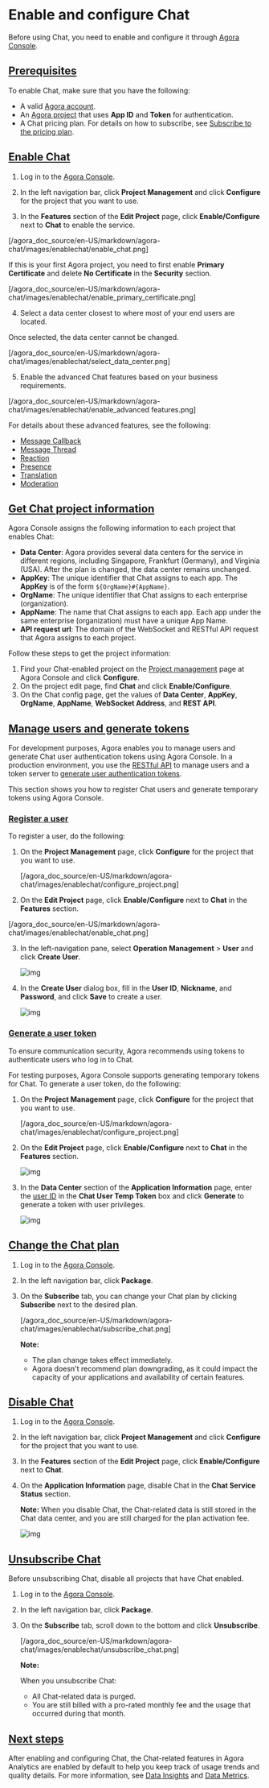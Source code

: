 # Enable and configure Chat

Before using Chat, you need to enable and configure it through [Agora Console](https://console.agora.io/#onboarding).

## [Prerequisites](https://docs.agora.io/en/agora-chat/get-started/enable?platform=android#prerequisites)

To enable Chat, make sure that you have the following:

- A valid [Agora account](https://docs.agora.io/en/agora-chat/reference/manage-agora-account#create-an-agora-account).
- An [Agora project](https://docs.agora.io/en/agora-chat/reference/manage-agora-account#create-an-agora-project) that uses **App ID** and **Token** for authentication.
- A Chat pricing plan. For details on how to subscribe, see [Subscribe to the pricing plan](https://docs.agora.io/en/agora-chat/reference/pricing#subscribe-to-the-pricing-plan).

## [Enable Chat](https://docs.agora.io/en/agora-chat/get-started/enable?platform=android#enable-)

1. Log in to the [Agora Console](https://console.agora.io/).

2. In the left navigation bar, click **Project Management** and click **Configure** for the project that you want to use.

3. In the **Features** section of the **Edit Project** page, click **Enable/Configure** next to **Chat** to enable the service.

[/agora_doc_source/en-US/markdown/agora-chat/images/enablechat/enable_chat.png]

If this is your first Agora project, you need to first enable **Primary Certificate** and delete **No Certificate** in the **Security** section.

[/agora_doc_source/en-US/markdown/agora-chat/images/enablechat/enable_primary_certificate.png]

4. Select a data center closest to where most of your end users are located.

  Once selected, the data center cannot be changed.

  [/agora_doc_source/en-US/markdown/agora-chat/images/enablechat/select_data_center.png]

5. Enable the advanced Chat features based on your business requirements.

  [/agora_doc_source/en-US/markdown/agora-chat/images/enablechat/enable_advanced features.png]   

For details about these advanced features, see the following:

- [Message Callback](https://docs.agora.io/en/agora-chat/develop/setup-webhooks)
- [Message Thread](https://docs.agora.io/en/agora-chat/client-api/threading/thread-management)
- [Reaction](https://docs.agora.io/en/agora-chat/client-api/reaction)
- [Presence](https://docs.agora.io/en/agora-chat/client-api/presence)
- [Translation](https://docs.agora.io/en/agora-chat/client-api/messages/translate-messages)
- [Moderation](https://docs.agora.io/en/agora-chat/develop/content-moderation)

## [Get Chat project information](https://docs.agora.io/en/agora-chat/get-started/enable?platform=android#get-chat-project-information)

Agora Console assigns the following information to each project that enables Chat:

- **Data Center**: Agora provides several data centers for the service in different regions, including Singapore, Frankfurt (Germany), and Virginia (USA). After the plan is changed, the data center remains unchanged.
- **AppKey**: The unique identifier that Chat assigns to each app. The **AppKey** is of the form `${OrgName}#{AppName}`.
- **OrgName**: The unique identifier that Chat assigns to each enterprise (organization).
- **AppName**: The name that Chat assigns to each app. Each app under the same enterprise (organization) must have a unique App Name.
- **API request url**: The domain of the WebSocket and RESTful API request that Agora assigns to each project.

Follow these steps to get the project information:

1. Find your Chat-enabled project on the [Project management](https://console.agora.io/projects) page at Agora Console and click **Configure**.
2. On the project edit page, find **Chat** and click **Enable/Configure**.
3. On the Chat config page, get the values of **Data Center**, **AppKey**, **OrgName**, **AppName**, **WebSocket Address**, and **REST API**.

## [Manage users and generate tokens](https://docs.agora.io/en/agora-chat/get-started/enable?platform=android#manage-users-and-generate-tokens)

For development purposes, Agora enables you to manage users and generate Chat user authentication tokens using Agora Console. In a production environment, you use the [RESTful API](https://docs.agora.io/en/agora-chat/restful-api/user-system-registration) to manage users and a token server to [generate user authentication tokens](https://docs.agora.io/en/agora-chat/develop/authentication).

This section shows you how to register Chat users and generate temporary tokens using Agora Console.

### [Register a user](https://docs.agora.io/en/agora-chat/get-started/enable?platform=android#register-a-user)

To register a user, do the following:

1. On the **Project Management** page, click **Configure** for the project that you want to use.

   [/agora_doc_source/en-US/markdown/agora-chat/images/enablechat/configure_project.png]

2. On the **Edit Project** page, click **Enable/Configure** next to **Chat** in the **Features** section.

  [/agora_doc_source/en-US/markdown/agora-chat/images/enablechat/enable_chat.png]

3. In the left-navigation pane, select **Operation Management** > **User** and click **Create User**.

   ![img](https://web-cdn.agora.io/docs-files/1664531141100)

4. In the **Create User** dialog box, fill in the **User ID**, **Nickname**, and **Password**, and click **Save** to create a user.

   ![img](https://web-cdn.agora.io/docs-files/1664531162872)

### [Generate a user token](https://docs.agora.io/en/agora-chat/get-started/enable?platform=android#generate-a-user-token)

To ensure communication security, Agora recommends using tokens to authenticate users who log in to Chat.

For testing purposes, Agora Console supports generating temporary tokens for Chat. To generate a user token, do the following:

1. On the **Project Management** page, click **Configure** for the project that you want to use.

   [/agora_doc_source/en-US/markdown/agora-chat/images/enablechat/configure_project.png]

2. On the **Edit Project** page, click **Enable/Configure** next to **Chat** in the **Features** section.

   ![img](https://web-cdn.agora.io/docs-files/1664531091562)

3. In the **Data Center** section of the **Application Information** page, enter the [user ID](https://docs.agora.io/en/agora-chat/get-started/enable?platform=android#userid) in the **Chat User Temp Token** box and click **Generate** to generate a token with user privileges.

   ![img](https://web-cdn.agora.io/docs-files/1664531214169)

## [Change the Chat plan](https://docs.agora.io/en/agora-chat/get-started/enable?platform=android#change-the--plan)

1. Log in to the [Agora Console](https://console.agora.io/).

2. In the left navigation bar, click **Package**.

3. On the **Subscribe** tab, you can change your Chat plan by clicking **Subscribe** next to the desired plan.

   [/agora_doc_source/en-US/markdown/agora-chat/images/enablechat/subscribe_chat.png]

   **Note:**

   - The plan change takes effect immediately.
   - Agora doesn't recommend plan downgrading, as it could impact the capacity of your applications and availability of certain features.

## [Disable Chat](https://docs.agora.io/en/agora-chat/get-started/enable?platform=android#disable-)

1. Log in to the [Agora Console](https://console.agora.io/).

2. In the left navigation bar, click **Project Management** and click **Configure** for the project that you want to use.

3. In the **Features** section of the **Edit Project** page, click **Enable/Configure** next to **Chat**.

4. On the **Application Information** page, disable Chat in the **Chat Service Status** section.

   **Note:** When you disable Chat, the Chat-related data is still stored in the Chat data center, and you are still charged for the plan activation fee.

   ![img](https://web-cdn.agora.io/docs-files/1665387330975)

## [Unsubscribe Chat](https://docs.agora.io/en/agora-chat/get-started/enable?platform=android#unsubscribe-)

Before unsubscribing Chat, disable all projects that have Chat enabled.

1. Log in to the [Agora Console](https://console.agora.io/).

2. In the left navigation bar, click **Package**.

3. On the **Subscribe** tab, scroll down to the bottom and click **Unsubscribe**.

   [/agora_doc_source/en-US/markdown/agora-chat/images/enablechat/unsubscribe_chat.png]

   **Note:**

   When you unsubscribe Chat:

   - All Chat-related data is purged.
   - You are still billed with a pro-rated monthly fee and the usage that occurred during that month.

## [Next steps](https://docs.agora.io/en/agora-chat/get-started/enable?platform=android#next-steps)

After enabling and configuring Chat, the Chat-related features in Agora Analytics are enabled by default to help you keep track of usage trends and quality details. For more information, see [Data Insights](https://docs.agora.io/en/agora-chat/reference/agora-analytics/data-insights) and [Data Metrics](https://docs.agora.io/en/agora-chat/reference/agora-analytics/data-metrics).